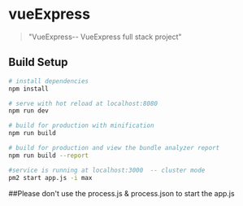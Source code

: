 # vueExpress

> \"VueExpress-- VueExpress full stack project\"

## Build Setup

``` bash
# install dependencies
npm install

# serve with hot reload at localhost:8080
npm run dev

# build for production with minification
npm run build

# build for production and view the bundle analyzer report
npm run build --report

#service is running at localhost:3000  -- cluster mode
pm2 start app.js -i max

```

##Please don't use the process.js & process.json to start the app.js

